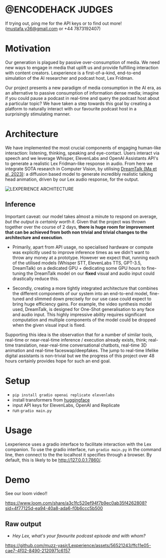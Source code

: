 # @ENCODEHACK JUDGES
If trying out, ping me for the API keys or to find out more! (mustafa.y36@gmail.com or +44 7873192407)

# Motivation

Our generation is plagued by passive over-consumption of media. We need new ways to engage in media that uplift us and provide fulfilling interaction with content creators. Lexperience is a first-of-a-kind, end-to-end simulation of the AI researcher and podcast host, Lex Fridman. 

Our project presents a new paradigm of media consumption in the AI era, as an alternative to passive consumption of information dense media; imagine if you could pause a podcast in real-time and query the podcast host about a particular topic? We have taken a step towards this goal by creating a platform to naturally interact with our favourite podcast host in a surprisingly stimulating manner.

# Architecture 

We have implemented the most crucial components of engaging human-like interaction: listening, thinking, speaking and eye-contact. Users interact via speech and we leverage Whisper, ElevenLabs and OpenAI Assistants API's to generate a realistic Lex Fridman-like response in audio. From here we integrate SOTA research in Computer Vision, by utilising [DreamTalk (Ma et al, 2023)](https://dreamtalk-project.github.io/): a diffusion based model to generate incredibly realistic talking head animation, driven by our Lex audio response, for the output.

![LEXPERIENCE ARCHITECTURE](https://github.com/muzz-yasir/Lexperience/assets/56521243/5aa3954d-4fec-48a3-a7bc-f6985b215319)

## Inference

Important caveat: our model takes almost a minute to respond on average, *but the output is certainly worth it*. Given that the project was thrown together over the course of 2 days, **there is huge room for improvement that can be achieved from both non trivial and trivial changes to the architecture and execution**.

- Primarily, apart from API usage, no specialised hardware or compute was explicitly used to improve inference times as we didn't want to throw any money at a prototype. However we expect that, running each of the utilised models (Whisper STT, ElevenLabs TTS, GPT-3.5, DreamTalk) on a dedicated GPU + dedicating some GPU hours to fine-tuning the DreamTalk model on our **fixed** visual and audio input could drastically reduce this.

- Secondly, creating a more tightly integrated architecture that combines the different components of our system into an end-to-end model, fine-tuned and slimmed down precisely for our use case could expect to bring huge efficiency gains. For example, the video synthesis model used, DreamTalk, is designed for One-Shot generalisation to any face and audio input. This highly impressive ability requires significant computation and multiple components of the model could be dropped when the given visual input is fixed.

Supporting this idea is the observation that for a number of similar tools, real-time or near-real-time inference / execution already exists, think; real-time translation, near-real-time conversational chatbots, real-time 3D animation and real-time faceswap/deepfakes. The jump to real-time lifelike digital assistants is non-trivial but we the progress of this project over 48 hours certainly provides hope for such an end goal.

# Setup
- `pip install gradio openai replicate elevenlabs`
- install transformers from [huggingface](https://huggingface.co/docs/transformers/en/installation)
- input API keys for ElevenLabs, OpenAI and Replicate 
- run `gradio main.py`

# Usage
Lexperience uses a gradio interface to facilitate interaction with the Lex companion. To use the gradio interface, run `gradio main.py` in the command line, then connect to the the localhost it specifies through a browser. By default, this is likely to be http://127.0.0.1:7860/.

# Demo 
See our loom video!!

https://www.loom.com/share/a3c1fc520ef94f7b9ec0ab35f4262808?sid=4f77125d-ea94-40a8-ada6-f0b6ccc5b500

## Raw output 
- *Hey Lex, what's your favourite podcast episode and with whom?*


https://github.com/muzz-yasir/Lexperience/assets/56521243/ffc11e05-cae7-4f02-8490-2120971c6157

